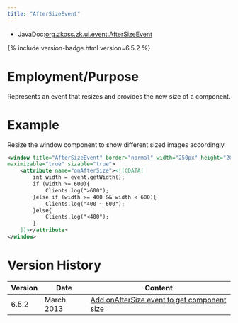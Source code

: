 ```yaml
---
title: "AfterSizeEvent"
---
```



- JavaDoc:[org.zkoss.zk.ui.event.AfterSizeEvent](https://www.zkoss.org/javadoc/latest/zk/org/zkoss/zk/ui/event/AfterSizeEvent.html)

{% include version-badge.html version=6.5.2 %}

# Employment/Purpose

Represents an event that resizes and provides the new size of a
component.

# Example

Resize the window component to show different sized images accordingly.

```xml
<window title="AfterSizeEvent" border="normal" width="250px" height="200px" 
maximizable="true" sizable="true">
    <attribute name="onAfterSize"><![CDATA[
        int width = event.getWidth();
        if (width >= 600){
            Clients.log(">600");
        }else if (width >= 400 && width < 600){
            Clients.log("400 ~ 600");
        }else{
            Clients.log("<400");
        }
    ]]></attribute>
</window>
```

# Version History

| Version | Date       | Content                                                                                |
|---------|------------|----------------------------------------------------------------------------------------|
| 6.5.2   | March 2013 | [Add onAfterSize event to get component size](http://tracker.zkoss.org/browse/ZK-1672) |


